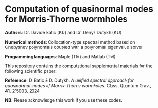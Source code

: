 # Computation of quasinormal modes for Morris-Thorne wormholes

**Authors**: Dr. Davide Batic (KU) and Dr. Denys Dutykh (KU)

**Numerical methods**: Collocation-type spectral method based on Chebyshev polynomials coupled with a polynomial eigenvalue solver

**Programming languages**: Maple (TM) and Matlab (TM)

This repository contains the computational supplemental materials for the following scientific paper:

**Reference**: D. Batic & D. Dutykh. *A unified spectral approach for quasinormal modes of Morris–Thorne wormholes*. Class. Quantum Grav., **41**, 215003, 2024

**NB**: Please acknowledge this work if you use these codes.
